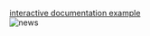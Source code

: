 [interactive documentation example](https://interactive.linuxacademy.com/diagrams/ProjectOmega2.html)  
![news](https://i.postimg.cc/zvSj5SxJ/aws-2019-re-invent.png)
